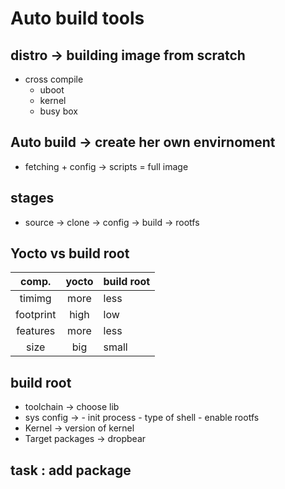 # Auto build tools

## distro -> building image from scratch
- cross compile
    - uboot
    - kernel
    - busy box

## Auto build -> create her own envirnoment
- fetching + config -> scripts = full image

## stages
- source -> clone -> config -> build -> rootfs


## Yocto vs build root
|comp.      |yocto              | build root    |
|:---------:|:-----------------:|---------------|
|timimg     |more               | less          |
|footprint  |high               |low            |        
|features   |more               |less           |
|size       |big                |small          |        


## build root
- toolchain  -> choose lib
- sys config -> - init process
                - type of shell
                - enable rootfs
- Kernel -> version of kernel
- Target packages -> dropbear 

## task : add package




